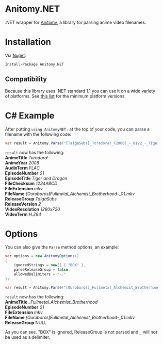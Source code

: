 # Anitomy.NET
.NET wrapper for [Anitomy](https://github.com/erengy/anitomy), a library for parsing anime video filenames.

# Installation
Via [Nuget](https://www.nuget.org/packages/Anitomy.NET):
```
Install-Package Anitomy.NET 
```

## Compatibility
Because this library uses .NET standard 1.1 you can use it on a wide variety of platforms. See [this list](https://github.com/dotnet/standard/blob/master/docs/versions/netstandard1.1.md#platform-support) for the minimum platform versions.

# C# Example
After putting `using AnitomyNET;` at the top of your code, you can parse a filename with the following code:
``` C#
var result = Anitomy.Parse("[TaigaSubs]_Toradora!_(2008)_-_01v2_-_Tiger_and_Dragon_[1280x720_H.264_FLAC][1234ABCD].mkv");
```
`result` now has the following:  
**AnimeTitle** *Toradora!*  
**AnimeYear** *2008*  
**AudioTerm** *FLAC*  
**EpisodeNumber** *01*  
**EpisodeTitle** *Tiger and Dragon*  
**FileChecksum** *1234ABCD*  
**FileExtension** *mkv*  
**FileName** *[Ouroboros]_Fullmetal_Alchemist_Brotherhood_-_01.mkv*  
**ReleaseGroup** *TaigaSubs*  
**ReleaseVersion** *2*  
**VideoResolution** *1280x720*  
**VideoTerm** *H.264*  

# Options
You can also give the `Parse` method options, an example:
``` C#
var options = new AnitomyOptions()
{
    ignoredStrings = new[] { "BOX" },
    parseReleaseGroup = false,
    allowedDelimiters = "-."
};

var result = Anitomy.Parse("[Ouroboros]_Fullmetal_Alchemist_BrotherhoodBOX_-_01.mkv", options);
```
`result` now has the following:  
**AnimeTitle** *_Fullmetal_Alchemist_Brotherhood*  
**EpisodeNumber** *01*  
**FileExtension** *mkv*  
**FileName** *[Ouroboros]_Fullmetal_Alchemist_Brotherhood_-_01.mkv*  
**ReleaseGroup** NULL  

As you can see, "BOX" is ignored, ReleaseGroup is not parsed  and `_` will not be used as a delimiter.
